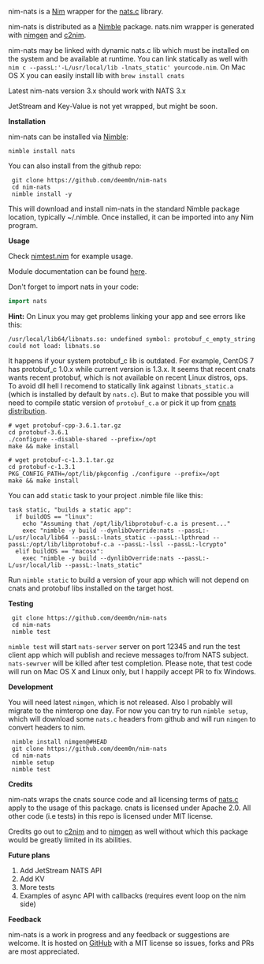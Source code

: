 nim-nats is a [Nim](https://nim-lang.org/) wrapper for the [nats.c](https://github.com/nats-io/nats.c) library.

nim-nats is distributed as a [Nimble](https://github.com/nim-lang/nimble) package. nats.nim wrapper is generated with [nimgen](https://github.com/genotrance/nimgen) and [c2nim](https://github.com/nim-lang/c2nim/).

nim-nats may be linked with dynamic nats.c lib which must be installed on the system and be available at runtime. You can link statically as well with `nim c --passL:'-L/usr/local/lib -lnats_static' yourcode.nim`. On Mac OS X you can easily install lib with `brew install cnats`

Latest nim-nats version 3.x should work with NATS 3.x

JetStream and Key-Value is not yet wrapped, but might be soon.

__Installation__

nim-nats can be installed via [Nimble](https://github.com/nim-lang/nimble):

```
nimble install nats
```

You can also install from the github repo:

```
 git clone https://github.com/deem0n/nim-nats
 cd nim-nats
 nimble install -y
```


This will download and install nim-nats in the standard Nimble package location, typically ~/.nimble. Once installed, it can be imported into any Nim program.

__Usage__

Check [nimtest.nim](https://github.com/deem0n/nim-nats/blob/master/tests/natstest.nim) for example usage.

Module documentation can be found [here](http://nimgen.genotrance.com/nim-nats).

Don't forget to import nats in your code:

```nim
import nats
```

**Hint:** On Linux you may get problems linking your app and see errors like this:

```
/usr/local/lib64/libnats.so: undefined symbol: protobuf_c_empty_string
could not load: libnats.so
```

It happens if your system protobuf_c lib is outdated. For example, CentOS 7 has protobuf_c 1.0.x while current version is 1.3.x.
It seems that recent cnats wants recent protobuf, which is not available on recent Linux distros, ops.
To avoid dll hell I recomend to statically link against `libnats_static.a` (which is installed by default by `nats.c`).
But to make that possible you will need to compile static version of `protobuf_c.a` or pick it up from [cnats distribution](https://github.com/nats-io/cnats/tree/master/pbuf/lib).

```
# wget protobuf-cpp-3.6.1.tar.gz
cd protobuf-3.6.1
./configure --disable-shared --prefix=/opt
make && make install

# wget protobuf-c-1.3.1.tar.gz
cd protobuf-c-1.3.1
PKG_CONFIG_PATH=/opt/lib/pkgconfig ./configure --prefix=/opt
make && make install
```

You can add `static` task to your project .nimble file like this:

```
task static, "builds a static app":
  if buildOS == "linux":
    echo "Assuming that /opt/lib/libprotobuf-c.a is present..."
    exec "nimble -y build --dynlibOverride:nats --passL:-L/usr/local/lib64 --passL:-lnats_static --passL:-lpthread --passL:/opt/lib/libprotobuf-c.a --passL:-lssl --passL:-lcrypto"
  elif buildOS == "macosx":
    exec "nimble -y build --dynlibOverride:nats --passL:-L/usr/local/lib --passL:-lnats_static"
```

Run `nimble static` to build a version of your app which will not depend on cnats and protobuf libs installed on the target host.

__Testing__

```
 git clone https://github.com/deem0n/nim-nats
 cd nim-nats
 nimble test
```

`nimble test` will start `nats-server` server on port 12345 and run the test client app which will publish and recieve messages to/from NATS subject. `nats-sewrver` will be killed after test completion. Please note, that test code will run on Mac OS X and Linux only, but I happily accept PR to fix Windows. 


__Development__

You will need latest `nimgen`, which is not released. Also I probably will migrate to the nimterop one day. For now you can try to run `nimble setup`, which will download some `nats.c` headers from github and will run `nimgen` to convert headers to nim.

```
 nimble install nimgen@#HEAD
 git clone https://github.com/deem0n/nim-nats
 cd nim-nats
 nimble setup
 nimble test
```

__Credits__

nim-nats wraps the cnats source code and all licensing terms of [nats.c](https://github.com/nats-io/nats.c/blob/main/LICENSE) apply to the usage of this package. cnats is licensed under Apache 2.0. All other code (i.e tests) in this repo is licensed under MIT license.

Credits go out to [c2nim](https://github.com/nim-lang/c2nim/) and to [nimgen](https://github.com/genotrance/nimgen) as well without which this package would be greatly limited in its abilities.

__Future plans__

1. Add JetStream NATS API
2. Add KV
3. More tests
4. Examples of async API with callbacks (requires event loop on the nim side)

__Feedback__

nim-nats is a work in progress and any feedback or suggestions are welcome. It is hosted on [GitHub](https://github.com/deem0n/nim-nats) with a MIT license so issues, forks and PRs are most appreciated.
